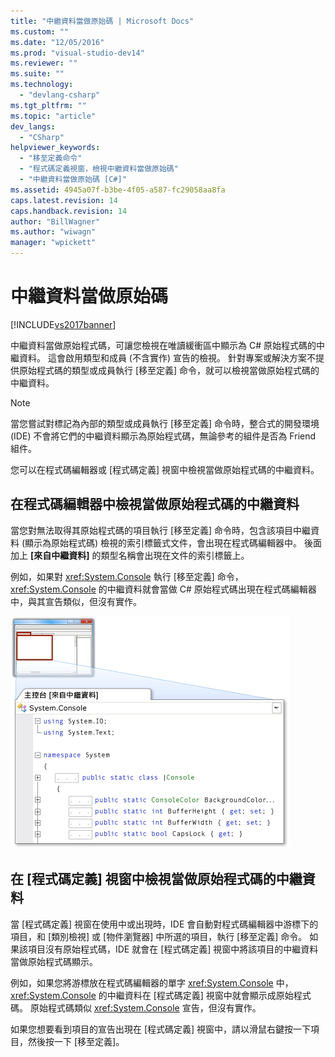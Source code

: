 ```yaml
---
title: "中繼資料當做原始碼 | Microsoft Docs"
ms.custom: ""
ms.date: "12/05/2016"
ms.prod: "visual-studio-dev14"
ms.reviewer: ""
ms.suite: ""
ms.technology: 
  - "devlang-csharp"
ms.tgt_pltfrm: ""
ms.topic: "article"
dev_langs: 
  - "CSharp"
helpviewer_keywords: 
  - "移至定義命令"
  - "程式碼定義視窗，檢視中繼資料當做原始碼"
  - "中繼資料當做原始碼 [C#]"
ms.assetid: 4945a07f-b3be-4f05-a587-fc29058aa8fa
caps.latest.revision: 14
caps.handback.revision: 14
author: "BillWagner"
ms.author: "wiwagn"
manager: "wpickett"
---
```

# 中繼資料當做原始碼
[!INCLUDE[vs2017banner](../code-quality/includes/vs2017banner.md)]

中繼資料當做原始程式碼，可讓您檢視在唯讀緩衝區中顯示為 C\# 原始程式碼的中繼資料。 這會啟用類型和成員 \(不含實作\) 宣告的檢視。 針對專案或解決方案不提供原始程式碼的類型或成員執行 \[移至定義\] 命令，就可以檢視當做原始程式碼的中繼資料。  
  
> [!NOTE]
>  當您嘗試對標記為內部的類型或成員執行 \[移至定義\] 命令時，整合式的開發環境 \(IDE\) 不會將它們的中繼資料顯示為原始程式碼，無論參考的組件是否為 Friend 組件。  
  
 您可以在程式碼編輯器或 \[程式碼定義\] 視窗中檢視當做原始程式碼的中繼資料。  
  
## 在程式碼編輯器中檢視當做原始程式碼的中繼資料  
 當您對無法取得其原始程式碼的項目執行 \[移至定義\] 命令時，包含該項目中繼資料 \(顯示為原始程式碼\) 檢視的索引標籤式文件，會出現在程式碼編輯器中。 後面加上 **\[來自中繼資料\]** 的類型名稱會出現在文件的索引標籤上。  
  
 例如，如果對 <xref:System.Console> 執行 \[移至定義\] 命令，<xref:System.Console> 的中繼資料就會當做 C\# 原始程式碼出現在程式碼編輯器中，與其宣告類似，但沒有實作。  
  
 ![中繼資料當做原始碼](../csharp-ide/media/metadatasource.png "MetadataSource")  
  
## 在 \[程式碼定義\] 視窗中檢視當做原始程式碼的中繼資料  
 當 \[程式碼定義\] 視窗在使用中或出現時，IDE 會自動對程式碼編輯器中游標下的項目，和 \[類別檢視\] 或 \[物件瀏覽器\] 中所選的項目，執行 \[移至定義\] 命令。 如果該項目沒有原始程式碼，IDE 就會在 \[程式碼定義\] 視窗中將該項目的中繼資料當做原始程式碼顯示。  
  
 例如，如果您將游標放在程式碼編輯器的單字 <xref:System.Console> 中，<xref:System.Console> 的中繼資料在 \[程式碼定義\] 視窗中就會顯示成原始程式碼。 原始程式碼類似 <xref:System.Console> 宣告，但沒有實作。  
  
 如果您想要看到項目的宣告出現在 \[程式碼定義\] 視窗中，請以滑鼠右鍵按一下項目，然後按一下 \[移至定義\]。